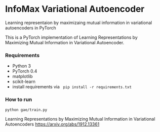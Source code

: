 # InfoMax Variational Autoencoder
Learning representaion by maximizaing mutual information in variational autoencoders in PyTorch

This is a PyTorch implementation of Learning Representations by Maximizing Mutual Information in Variational Autoencoder.


### Requirements
- Python 3
- PyTorch 0.4
- matplotlib
- scikit-learn
- install requirements via ```
pip install -r requirements.txt``` 

### How to run
```bash
python gae/train.py
```
Learning Representations by Maximizing Mutual Information in Variational Autoencoders
https://arxiv.org/abs/1912.13361
